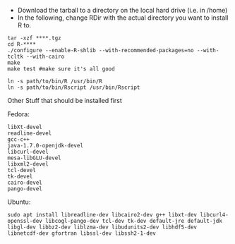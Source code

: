 * Download the tarball to a directory on the local hard drive (i.e. in /home)
* In the following, change RDir with the actual directory you want to install R to.

```
tar -xzf ****.tgz
cd R-****
./configure --enable-R-shlib --with-recommended-packages=no --with-tcltk --with-cairo
make
make test #make sure it's all good

ln -s path/to/bin/R /usr/bin/R
ln -s path/to/bin/Rscript /usr/bin/Rscript
```

Other Stuff that should be installed first

Fedora:

```
libXt-devel
readline-devel
gcc-c++
java-1.7.0-openjdk-devel
libcurl-devel
mesa-libGLU-devel
libxml2-devel
tcl-devel
tk-devel
cairo-devel
pango-devel
```

Ubuntu:

```
sudo apt install libreadline-dev libcairo2-dev g++ libxt-dev libcurl4-openssl-dev libcogl-pango-dev tcl-dev tk-dev default-jre default-jdk libgl-dev libbz2-dev liblzma-dev libudunits2-dev libhdf5-dev libnetcdf-dev gfortran libssl-dev libssh2-1-dev
```